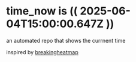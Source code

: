 # time_now is (( 2025-06-04T15:00:00.647Z ))

an automated repo that shows the currnent time

inspired by [breakingheatmap](https://github.com/breakingheatmap/breakingheatmap)